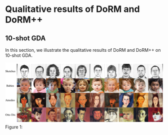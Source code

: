 # Qualitative results of DoRM and DoRM++

## 10-shot GDA
In this section, we illustrate the qualitative results of DoRM and DoRM++ on 10-shot GDA.



![10-shot target images](c0de5f4fc55896de3bce5ad00ba18d8.jpg)
Figure 1: 
